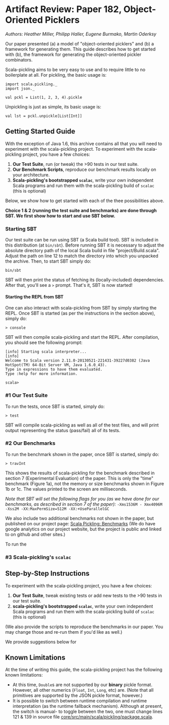 # Artifact Review: Paper 182, Object-Oriented Picklers
_Authors: Heather Miller, Philipp Haller, Eugene Burmako, Martin Oderksy_

Our paper presented (a) a model of "object-oriented picklers" and (b) a framework for generating them. This guide describes how to get started with (b), the framework for generating the object-oriented pickler combinators.

Scala-pickling aims to be very easy to use and to require little to no boilerplate at all. For pickling, the basic usage is:

    import scala.pickling._
    import json._

    val pckl = List(1, 2, 3, 4).pickle

Unpickling is just as simple, its basic usage is:

    val lst = pckl.unpickle[List[Int]]

## Getting Started Guide

With the exception of Java 1.6, this archive contains all that you will need to experiment with the scala-pickling project. To experiment with the scala-pickling project, you have a few choices:

1. **Our Test Suite**, run (or tweak) the >90 tests in our test suite.
2. **Our Benchmark Scripts**, reproduce our benchmark results locally on your architecture.
3. **Scala-pickling's bootstrapped `scalac`**, write your own independent Scala programs and run them with the scala-pickling build of `scalac` (this is optional)

Below, we show how to get started with each of the thee possibilities above.

**Choice 1 & 2 (running the test suite and benchmarks) are done through SBT. We first show how to start and use SBT below.**

### Starting SBT

Our test suite can be run using SBT (a Scala build tool). SBT is
included in this distribution (at `bin/sbt`). Before running SBT it is
necessary to adjust the absolute directory path of the local Scala
build in file "project/Build.scala". Adjust the path on line 12 to
match the directory into which you unpacked the archive. Then, to
start SBT simply do:

    bin/sbt

SBT will then print the status of fetching its (locally-included) dependencies. After that, you'll see a `>` prompt. That's it, SBT is now started!

#### Starting the REPL from SBT

One can also interact with scala-pickling from SBT by simply starting the REPL. Once SBT is started (as per the instructions in the section above), simply do:

    > console

SBT will then compile scala-pickling and start the REPL. After compilation, you should see the following prompt:

    [info] Starting scala interpreter...
    [info]
    Welcome to Scala version 2.11.0-20130521-221431-39227d0382 (Java HotSpot(TM) 64-Bit Server VM, Java 1.6.0_43).
    Type in expressions to have them evaluated.
    Type :help for more information.

    scala>


### #1 Our Test Suite

To run the tests, once SBT is started, simply do:

    > test

SBT will compile scala-pickling as well as all of the test files, and will print output representing the status (pass/fail) all of its tests.


### #2 Our Benchmarks

To run the benchmark shown in the paper, once SBT is started, simply do:

    > travInt

This shows the results of scala-pickling for the benchmark described in section 7 (Experimental Evaluation) of the paper. This is only the "time" benchmark (Figure 1a), not the memory or size benchmarks shown in Figure 1b or 1c. The values printed to the screen are milliseconds.

_Note that SBT will set the following flags for you (as we have done for our benchmarks, as described in section 7 of the paper):_ `-Xms1536M - Xmx4096M -Xss2M -XX:MaxPermSize=512M -XX:+UseParallelGC`

We also include two additional benchmarks not shown in the paper, but published on our project page: [Scala Pickling: Benchmarks](http://lampwww.epfl.ch/~hmiller/pickling/benchmarks/) (We do have google analytics on our project website, but the project is public and linked to on github and other sites.)

To run the

### #3 Scala-pickling's `scalac`

## Step-by-Step Instructions

To experiment with the scala-pickling project, you have a few choices:

1. **Our Test Suite**, tweak existing tests or add new tests to the >90 tests in our test suite.
2. **scala-pickling's bootstrapped `scalac`**, write your own independent Scala programs and run them with the scala-pickling build of `scalac` (this is optional)

(We also provide the scripts to reproduce the benchmarks in our paper. You may change those and re-run them if you'd like as well.)

We provide suggestions below for




## Known Limitations

At the time of writing this guide, the scala-pickling project has the following known limitations:

- At this time, `Double`s are not supported by our **binary** pickle format. However, all other numerics (`Float`, `Int`, `Long`, etc) are. (Note that all primitives are supported by the JSON pickle format, however.)
- It is possible to switch between runtime compilation and runtime interpretation (as the runtime fallback mechanism). Although at present, the switch is manual- to toggle between the two, one must change lines 121 & 139 in source file [core/src/main/scala/pickling/package.scala](core/src/main/scala/pickling/package.scala).

